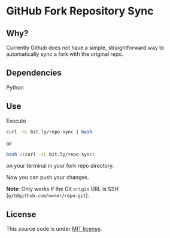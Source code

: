 # GitHub Fork Repository Sync

## Why?

Currently Github does not have a simple, straightforward way to automatically sync a fork with the original repo.

## Dependencies

Python

## Use

Execute 
```bash
curl -sL bit.ly/repo-sync | bash
```

or 

```bash
bash <(curl -sL bit.ly/repo-sync)
``` 
on your terminal in your fork repo directory.

Now you can push your changes.

**Note**: Only works if the Git `origin` URL is SSH (`git@github.com/owner/repo.git`).

## License

This source code is under [MIT license](https://github.com/imjustd/flexbox-playground/blob/master/LICENSE).
